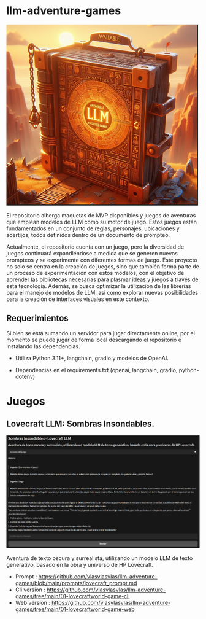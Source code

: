 # llm-adventure-games

<img src="media/image-llm-adventure-games.png" width="500">

El repositorio alberga maquetas de MVP disponibles y juegos de aventuras que emplean modelos de LLM como su motor de juego. Estos juegos están fundamentados en un conjunto de reglas, personajes, ubicaciones y acertijos, todos definidos dentro de un documento de prompteo.

Actualmente, el repositorio cuenta con un juego, pero la diversidad de juegos continuará expandiéndose a medida que se generen nuevos prompteos y se experimente con diferentes formas de juego. Este proyecto no solo se centra en la creación de juegos, sino que también forma parte de un proceso de experimentación con estos modelos, con el objetivo de aprender las bibliotecas necesarias para plasmar ideas y juegos a través de esta tecnología. Además, se busca optimizar la utilización de las librerías para el manejo de modelos de LLM, así como explorar nuevas posibilidades para la creación de interfaces visuales en este contexto.

## Requerimientos

Si bien se está sumando un servidor para jugar directamente online, por el momento se puede jugar de forma local descargando el repositorio e instalando las dependencias.

- Utiliza Python 3.11+, langchain, gradio y modelos de OpenAI.

- Dependencias en el requirements.txt (openai, langchain, gradio, python-dotenv)

# Juegos 

## Lovecraft LLM: Sombras Insondables.

![Alt text](media/image-lovecraft.png)

Aventura de texto oscura y surrealista, utilizando un modelo LLM de texto generativo, basado en la obra y universo de HP Lovecraft.

- Prompt : https://github.com/vlasvlasvlas/llm-adventure-games/blob/main/prompts/lovecraft_prompt.md
- Cli version : https://github.com/vlasvlasvlas/llm-adventure-games/tree/main/01-lovecraftworld-game-cli
- Web version : https://github.com/vlasvlasvlas/llm-adventure-games/tree/main/01-lovecraftworld-game-web

